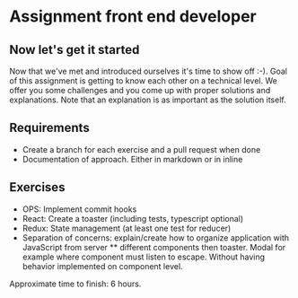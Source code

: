 # Assignment front end developer

## Now let's get it started
Now that we've met and introduced ourselves it's time to show off :-). Goal of this assignment is getting to know each other on a technical level. We offer you some challenges and you come up with proper solutions and explanations. Note that an explanation is as important as the solution itself.

## Requirements
* Create a branch for each exercise and a pull request when done
* Documentation of approach. Either in markdown or in inline

## Exercises
* OPS: Implement commit hooks
* React: Create a toaster (including tests, typescript optional)
* Redux: State management (at least one test for reducer)
* Separation of concerns: explain/create how to organize application with JavaScript from server
** different components then toaster. Modal for example where component must listen to escape. Without having behavior implemented on component level.

Approximate time to finish: 6 hours.



